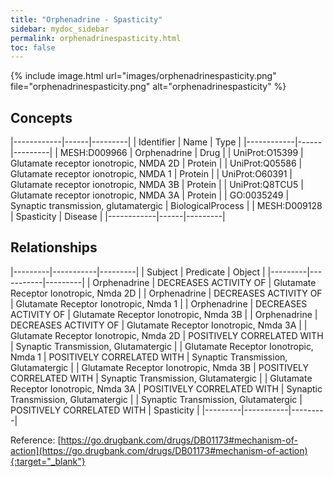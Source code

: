 ```yaml
---
title: "Orphenadrine - Spasticity"
sidebar: mydoc_sidebar
permalink: orphenadrinespasticity.html
toc: false 
---
```


{% include image.html url="images/orphenadrinespasticity.png" file="orphenadrinespasticity.png" alt="orphenadrinespasticity" %}

## Concepts

|------------|------|---------|
| Identifier | Name | Type    |
|------------|------|---------|
| MESH:D009966 | Orphenadrine | Drug |
| UniProt:O15399 | Glutamate receptor ionotropic, NMDA 2D | Protein |
| UniProt:Q05586 | Glutamate receptor ionotropic, NMDA 1 | Protein |
| UniProt:O60391 | Glutamate receptor ionotropic, NMDA 3B | Protein |
| UniProt:Q8TCU5 | Glutamate receptor ionotropic, NMDA 3A | Protein |
| GO:0035249 | Synaptic transmission, glutamatergic | BiologicalProcess |
| MESH:D009128 | Spasticity | Disease |
|------------|------|---------|

## Relationships

|---------|-----------|---------|
| Subject | Predicate | Object  |
|---------|-----------|---------|
| Orphenadrine | DECREASES ACTIVITY OF | Glutamate Receptor Ionotropic, Nmda 2D |
| Orphenadrine | DECREASES ACTIVITY OF | Glutamate Receptor Ionotropic, Nmda 1 |
| Orphenadrine | DECREASES ACTIVITY OF | Glutamate Receptor Ionotropic, Nmda 3B |
| Orphenadrine | DECREASES ACTIVITY OF | Glutamate Receptor Ionotropic, Nmda 3A |
| Glutamate Receptor Ionotropic, Nmda 2D | POSITIVELY CORRELATED WITH | Synaptic Transmission, Glutamatergic |
| Glutamate Receptor Ionotropic, Nmda 1 | POSITIVELY CORRELATED WITH | Synaptic Transmission, Glutamatergic |
| Glutamate Receptor Ionotropic, Nmda 3B | POSITIVELY CORRELATED WITH | Synaptic Transmission, Glutamatergic |
| Glutamate Receptor Ionotropic, Nmda 3A | POSITIVELY CORRELATED WITH | Synaptic Transmission, Glutamatergic |
| Synaptic Transmission, Glutamatergic | POSITIVELY CORRELATED WITH | Spasticity |
|---------|-----------|---------|

Reference: [https://go.drugbank.com/drugs/DB01173#mechanism-of-action](https://go.drugbank.com/drugs/DB01173#mechanism-of-action){:target="_blank"}